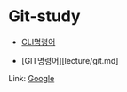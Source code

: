 # Git-study

- [CLI명령어][clilink]
  
  [clilink]: .lecture/cli.md "gocli"  
- [GIT명령어][lecture/git.md]  


Link: [Google][googlelink]

[googlelink]: https://google.com "Go google"
